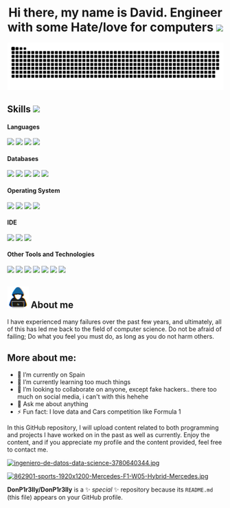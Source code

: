 
<h1 align="center"><b> Hi there, my name is David. Engineer with some Hate/love for computers </b><img src="https://media.giphy.com/media/hvRJCLFzcasrR4ia7z/giphy.gif" width="35"></h1>

<!--- snake -->
<div align="center">
  <img  src="https://github.com/1999AZZAR/1999AZZAR/blob/readme/resources/img/grid-snake.svg"
       alt="snake" /></a>
</div>

## Skills <img src="https://media.giphy.com/media/iY8CRBdQXODJSCERIr/giphy.gif" width="30px">&nbsp;

<h4> Languages </h4>
<span> 
  <img src="https://img.shields.io/badge/SQL-E34F26?style=for-the-badge&logoColor=white">
  <img src="https://img.shields.io/badge/PYTHON-1572B6?style=for-the-badge&logoColor=white">
  <img src="https://img.shields.io/badge/C%2B%2B-00599C?style=for-the-badge&logo=c%2B%2B&logoColor=white">
    <img src="https://img.shields.io/badge/HTML-F7DF1E?style=for-the-badge&logoColor=black">
</span>

<h4> Databases </h4>
<span>
  <img src="https://img.shields.io/badge/MySQL-00000F?style=for-the-badge&logo=mysql&logoColor=white">
  <img src="https://img.shields.io/badge/SQL SERVER-07405E?style=for-the-badge&logoColor=white">
  <img src="https://img.shields.io/badge/Oracle Database-F80000?style=for-the-badge&logo=oracle&logoColor=white">
  <img src="https://img.shields.io/badge/Microsoft SQL Server-CC2927?style=for-the-badge&logo=microsoftsqlserver&logoColor=white">
    <img src="https://img.shields.io/badge/MongoDB-4EA94B?style=for-the-badge&logoColor=white">

</span>



<h4> Operating System </h4>
<span>
  <img src="https://img.shields.io/badge/Linux-FCC624?style=for-the-badge&logo=linux&logoColor=black">
  <img src="https://img.shields.io/badge/Ubuntu-E95420?style=for-the-badge&logo=ubuntu&logoColor=white">
  <img src="https://img.shields.io/badge/Windows-0078D6?style=for-the-badge&logo=windows&logoColor=white">
  <img src="https://img.shields.io/badge/Android-3DDC84?style=for-the-badge&logo=android&logoColor=white">
</span>

<h4> IDE </h4>
<span>
<img src="https://img.shields.io/badge/Jupiter Notebook-3DDC84?style=for-the-badge&logoColor=white">
<img src="https://img.shields.io/badge/sublime_text-%23575757.svg?&style=for-the-badge&logo=sublime-text&logoColor=important">
<img src="https://img.shields.io/badge/Visual_Studio_Code-0078D4?style=for-the-badge&logo=visual%20studio%20code&logoColor=white">

<h4> Other Tools and Technologies </h4>
<span>
  <img src="https://img.shields.io/badge/SolidWorks 2020-F05032?style=for-the-badge&logoColor=white">
  <img src="https://img.shields.io/badge/Cura 3d Software-FF6C37?style=for-the-badge&logoColor=white">
  <img src="https://img.shields.io/badge/FreeCad-F37623?style=for-the-badge&logoColor=white">
  <img src="https://img.shields.io/badge/Shell_Script-121011?style=for-the-badge&logoColor=white">
  <img src="https://img.shields.io/badge/Linux Mint-F05032?style=for-the-badge&logoColor=white">
  <img src="https://img.shields.io/badge/Kali Linux-000000?style=for-the-badge&logoColor=white">
  <img src="https://img.shields.io/badge/Json-5E5C5C?style=for-the-badge&logoColor=white">
</span>


## <picture><img src = "https://github.com/0xAbdulKhalid/0xAbdulKhalid/raw/main/assets/mdImages/about_me.gif" width = 50px></picture> **About me**

I have experienced many failures over the past few years, and ultimately, all of this has led me back to the field of computer science. Do not be afraid of failing; 
Do what you feel you must do, as long as you do not harm others.



## More about me:

- 🔭 I’m currently on Spain
- 🌱 I’m currently learning too much things
- 👯 I’m looking to collaborate on anyone, except fake hackers.. there too much on social media, i can't with this hehehe
- 💬 Ask me about anything
- ⚡ Fun fact: I love data and Cars competition like Formula 1

In this GitHub repository, I will upload content related to both programming and projects I have worked on in the past as well as currently. Enjoy the content, and if you appreciate my profile and the content provided, feel free to contact me.

[![ingeniero-de-datos-data-science-3780640344.jpg](https://i.postimg.cc/HnTkszZ4/ingeniero-de-datos-data-science-3780640344.jpg)](https://postimg.cc/5YkVsBM6)

[![862901-sports-1920x1200-Mercedes-F1-W05-Hybrid-Mercedes.jpg](https://i.postimg.cc/0NnCbcP5/862901-sports-1920x1200-Mercedes-F1-W05-Hybrid-Mercedes.jpg)](https://postimg.cc/HJJMN0rF)


**DonP1r3lly/DonP1r3lly** is a ✨ _special_ ✨ repository because its `README.md` (this file) appears on your GitHub profile.

